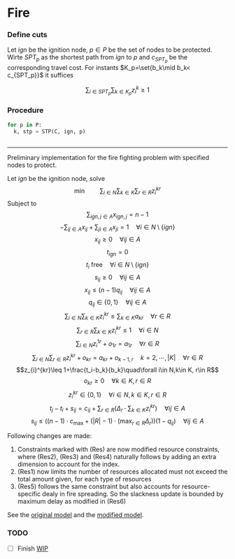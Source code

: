 # Fire

### Define cuts
Let $ign$ be the ignition node, $p\in P$ be the set of nodes to be protected. Wirte $SPT_p$ as the shortest path from $ign$ to $p$ and $c_{SPT_p}$ be the corresponding travel cost.
For instants $K_p=\set{b_k\mid b_k< c_{SPT_p}}$ it suffices

$$\sum_{i\in SPT_p}\sum_{k\in K_p}z_i^k\geq 1$$

### Procedure
```python
for p in P:
  k, stp = STP(C, ign, p)
  
```

***

Preliminary implementation for the fire fighting problem with specified nodes to protect.

Let $ign$ be the ignition node, solve
$$\min \qquad \sum_{i\in N}\sum_{k\in K}\sum_{r\in R} z_{i}^{kr}\tag{OF}$$
Subject to
$$\sum_{ign,j\in A}x_{ign,j}=n-1$$
$$-\sum_{ij\in A}x_{ij}+\sum_{ji\in A}x_{ji}=1\quad \forall i\in N\setminus \{ign\}$$
$$x_{ij}\geq0\quad\forall ij\in A$$
$$t_{ign}=0$$
$$t_i\text{ free}\quad\forall i\in N\setminus \{ign\}$$
$$s_{ij}\geq0\quad\forall ij\in A$$
$$x_{ij}\leq (n-1)q_{ij}\quad\forall ij\in A$$
$$q_{ij}\in\{0,1\}\quad\forall ij\in A$$
$$\sum_{i\in N}\sum_{k\in K} z_{i}^{kr}\leq \sum_{k\in K}a_{kr}\quad\forall r\in R \tag{Res1}$$
$$\sum_{r\in R}\sum_{k\in K} z_{i}^{kr}\leq 1\quad\forall i\in N$$
$$\sum_{i\in N} z_{i}^{1r}+o_{1r}=a_{1r}\quad\forall r\in R \tag{Res2}$$
$$\sum_{i\in N}\sum_{r\in R} z_{i}^{kr}+o_{kr}=a_{kr}+o_{k-1,r}\quad k=2,\cdots,|K|\quad\forall r\in R \tag{Res3}$$
$$z_{i}^{kr}\leq 1+\frac{t_i-b_k}{b_k}\quad\forall i\in N,k\in K, r\in R$$
$$o_{kr}\geq0\quad\forall k\in K, r\in R \tag{Res4}$$
$$z_{i}^{kr}\in\{0,1\}\quad\forall i\in N,k\in K, r\in R$$
$$t_j-t_i+s_{ij}=c_{ij}+\sum_{r\in R}\left(\Delta_r\cdot\sum_{k\in K}z_{i}^{kr}\right)\quad\forall ij\in A\tag{Res5}$$
$$s_{ij}\leq \left((n-1)\cdot c_{\max}+(|R|-1)\cdot \left(\max_{r\in R}\Delta_r\right)\right)(1-q_{ij})\quad\forall ij\in A\tag{Res6}$$


Following changes are made:
  1. Constraints marked with (Res) are now modified resource constraints, where (Res2), (Res3) and (Res4) naturally follows by adding an extra dimension to account for the index.
  2. (Res1) now limits the number of resources allocated must not exceed the total amount given, for each type of resources
  3. (Res5) follows the same constraint but also accounts for resource-specific dealy in fire spreading. So the slackness update is bounded by maximum delay as modified in (Res6)

See the [original model](test.ipynb) and the [modified model](model_protect.py). 

### TODO
- [ ] Finish [WIP](model.ipynb)
